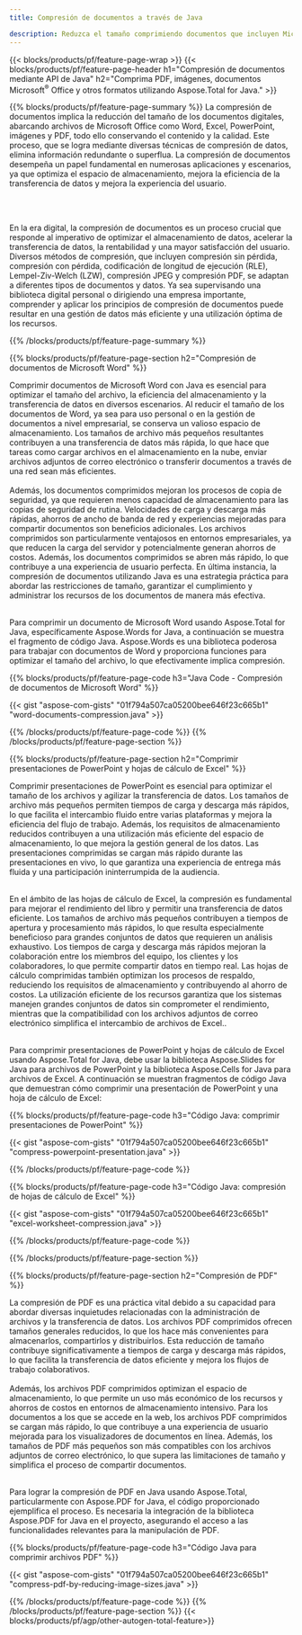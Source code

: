 ```yaml
---
title: Compresión de documentos a través de Java

description: Reduzca el tamaño comprimiendo documentos que incluyen Microsoft Word, Excel, PowerPoint, PDF e imágenes a través de su aplicación Java. Pruebe el resultado de la compresión en línea.
---
```


{{< blocks/products/pf/feature-page-wrap >}}
{{< blocks/products/pf/feature-page-header h1="Compresión de documentos mediante API de Java" h2="Comprima PDF, imágenes, documentos Microsoft<sup>&reg;</sup> Office y otros formatos utilizando Aspose.Total for Java." >}}

{{% blocks/products/pf/feature-page-summary %}}
La compresión de documentos implica la reducción del tamaño de los documentos digitales, abarcando archivos de Microsoft Office como Word, Excel, PowerPoint, imágenes y PDF, todo ello conservando el contenido y la calidad. Este proceso, que se logra mediante diversas técnicas de compresión de datos, elimina información redundante o superflua. La compresión de documentos desempeña un papel fundamental en numerosas aplicaciones y escenarios, ya que optimiza el espacio de almacenamiento, mejora la eficiencia de la transferencia de datos y mejora la experiencia del usuario.

<br /> <br />

En la era digital, la compresión de documentos es un proceso crucial que responde al imperativo de optimizar el almacenamiento de datos, acelerar la transferencia de datos, la rentabilidad y una mayor satisfacción del usuario. Diversos métodos de compresión, que incluyen compresión sin pérdida, compresión con pérdida, codificación de longitud de ejecución (RLE), Lempel-Ziv-Welch (LZW), compresión JPEG y compresión PDF, se adaptan a diferentes tipos de documentos y datos. Ya sea supervisando una biblioteca digital personal o dirigiendo una empresa importante, comprender y aplicar los principios de compresión de documentos puede resultar en una gestión de datos más eficiente y una utilización óptima de los recursos.

{{% /blocks/products/pf/feature-page-summary  %}}

{{% blocks/products/pf/feature-page-section  h2="Compresión de documentos de Microsoft Word" %}}

Comprimir documentos de Microsoft Word con Java es esencial para optimizar el tamaño del archivo, la eficiencia del almacenamiento y la transferencia de datos en diversos escenarios. Al reducir el tamaño de los documentos de Word, ya sea para uso personal o en la gestión de documentos a nivel empresarial, se conserva un valioso espacio de almacenamiento. Los tamaños de archivo más pequeños resultantes contribuyen a una transferencia de datos más rápida, lo que hace que tareas como cargar archivos en el almacenamiento en la nube, enviar archivos adjuntos de correo electrónico o transferir documentos a través de una red sean más eficientes.<br /><br />
Además, los documentos comprimidos mejoran los procesos de copia de seguridad, ya que requieren menos capacidad de almacenamiento para las copias de seguridad de rutina. Velocidades de carga y descarga más rápidas, ahorros de ancho de banda de red y experiencias mejoradas para compartir documentos son beneficios adicionales. Los archivos comprimidos son particularmente ventajosos en entornos empresariales, ya que reducen la carga del servidor y potencialmente generan ahorros de costos. Además, los documentos comprimidos se abren más rápido, lo que contribuye a una experiencia de usuario perfecta. En última instancia, la compresión de documentos utilizando Java es una estrategia práctica para abordar las restricciones de tamaño, garantizar el cumplimiento y administrar los recursos de los documentos de manera más efectiva.<br /><br />

Para comprimir un documento de Microsoft Word usando Aspose.Total for Java, específicamente Aspose.Words for Java, a continuación se muestra el fragmento de código Java. Aspose.Words es una biblioteca poderosa para trabajar con documentos de Word y proporciona funciones para optimizar el tamaño del archivo, lo que efectivamente implica compresión.

{{% blocks/products/pf/feature-page-code h3="Java Code - Compresión de documentos de Microsoft Word" %}}

{{< gist "aspose-com-gists" "01f794a507ca05200bee646f23c665b1" "word-documents-compression.java" >}}

{{% /blocks/products/pf/feature-page-code  %}}
{{% /blocks/products/pf/feature-page-section %}}

{{% blocks/products/pf/feature-page-section  h2="Comprimir presentaciones de PowerPoint y hojas de cálculo de Excel" %}}

Comprimir presentaciones de PowerPoint es esencial para optimizar el tamaño de los archivos y agilizar la transferencia de datos. Los tamaños de archivo más pequeños permiten tiempos de carga y descarga más rápidos, lo que facilita el intercambio fluido entre varias plataformas y mejora la eficiencia del flujo de trabajo. Además, los requisitos de almacenamiento reducidos contribuyen a una utilización más eficiente del espacio de almacenamiento, lo que mejora la gestión general de los datos. Las presentaciones comprimidas se cargan más rápido durante las presentaciones en vivo, lo que garantiza una experiencia de entrega más fluida y una participación ininterrumpida de la audiencia.<br /><br />

En el ámbito de las hojas de cálculo de Excel, la compresión es fundamental para mejorar el rendimiento del libro y permitir una transferencia de datos eficiente. Los tamaños de archivo más pequeños contribuyen a tiempos de apertura y procesamiento más rápidos, lo que resulta especialmente beneficioso para grandes conjuntos de datos que requieren un análisis exhaustivo. Los tiempos de carga y descarga más rápidos mejoran la colaboración entre los miembros del equipo, los clientes y los colaboradores, lo que permite compartir datos en tiempo real. Las hojas de cálculo comprimidas también optimizan los procesos de respaldo, reduciendo los requisitos de almacenamiento y contribuyendo al ahorro de costos. La utilización eficiente de los recursos garantiza que los sistemas manejen grandes conjuntos de datos sin comprometer el rendimiento, mientras que la compatibilidad con los archivos adjuntos de correo electrónico simplifica el intercambio de archivos de Excel..<br /><br />

Para comprimir presentaciones de PowerPoint y hojas de cálculo de Excel usando Aspose.Total for Java, debe usar la biblioteca Aspose.Slides for Java para archivos de PowerPoint y la biblioteca Aspose.Cells for Java para archivos de Excel. A continuación se muestran fragmentos de código Java que demuestran cómo comprimir una presentación de PowerPoint y una hoja de cálculo de Excel:

{{% blocks/products/pf/feature-page-code h3="Código Java: comprimir presentaciones de PowerPoint" %}}

{{< gist "aspose-com-gists" "01f794a507ca05200bee646f23c665b1" "compress-powerpoint-presentation.java" >}}

{{% /blocks/products/pf/feature-page-code  %}}

{{% blocks/products/pf/feature-page-code h3="Código Java: compresión de hojas de cálculo de Excel" %}}

{{< gist "aspose-com-gists" "01f794a507ca05200bee646f23c665b1" "excel-worksheet-compression.java" >}}

{{% /blocks/products/pf/feature-page-code  %}}

{{% /blocks/products/pf/feature-page-section %}}

{{% blocks/products/pf/feature-page-section  h2="Compresión de PDF" %}}

La compresión de PDF es una práctica vital debido a su capacidad para abordar diversas inquietudes relacionadas con la administración de archivos y la transferencia de datos. Los archivos PDF comprimidos ofrecen tamaños generales reducidos, lo que los hace más convenientes para almacenarlos, compartirlos y distribuirlos. Esta reducción de tamaño contribuye significativamente a tiempos de carga y descarga más rápidos, lo que facilita la transferencia de datos eficiente y mejora los flujos de trabajo colaborativos. <br /><br />
Además, los archivos PDF comprimidos optimizan el espacio de almacenamiento, lo que permite un uso más económico de los recursos y ahorros de costos en entornos de almacenamiento intensivo. Para los documentos a los que se accede en la web, los archivos PDF comprimidos se cargan más rápido, lo que contribuye a una experiencia de usuario mejorada para los visualizadores de documentos en línea. Además, los tamaños de PDF más pequeños son más compatibles con los archivos adjuntos de correo electrónico, lo que supera las limitaciones de tamaño y simplifica el proceso de compartir documentos.<br /><br />

Para lograr la compresión de PDF en Java usando Aspose.Total, particularmente con Aspose.PDF for Java, el código proporcionado ejemplifica el proceso. Es necesaria la integración de la biblioteca Aspose.PDF for Java en el proyecto, asegurando el acceso a las funcionalidades relevantes para la manipulación de PDF. 

{{% blocks/products/pf/feature-page-code h3="Código Java para comprimir archivos PDF" %}}

{{< gist "aspose-com-gists" "01f794a507ca05200bee646f23c665b1" "compress-pdf-by-reducing-image-sizes.java" >}}

{{% /blocks/products/pf/feature-page-code  %}}
{{% /blocks/products/pf/feature-page-section %}}
{{< blocks/products/pf/agp/other-autogen-total-feature>}}